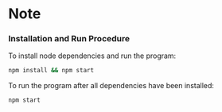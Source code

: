 # Note

### Installation and Run Procedure
To install node dependencies and run the program:
```bash
npm install && npm start
```

To run the program after all dependencies have been installed:
```bash
npm start
```